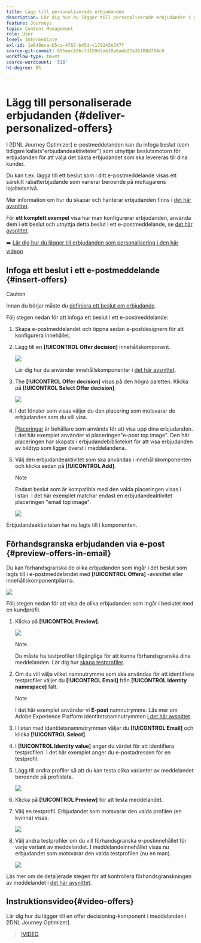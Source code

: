 ```yaml
---
title: Lägg till personaliserade erbjudanden
description: Lär dig hur du lägger till personaliserade erbjudanden i dina meddelanden
feature: Journeys
topic: Content Management
role: User
level: Intermediate
exl-id: 1e648eca-b5ca-4767-b45d-c179243e347f
source-git-commit: 695eec156c7d159d2ab10a6aeb27a35108d704c0
workflow-type: tm+mt
source-wordcount: '518'
ht-degree: 0%

---
```


# Lägg till personaliserade erbjudanden {#deliver-personalized-offers}

I [!DNL Journey Optimizer] e-postmeddelanden kan du infoga beslut (som tidigare kallats&quot;erbjudandeaktiviteter&quot;) som utnyttjar beslutsmotorn för erbjudanden för att välja det bästa erbjudandet som ska levereras till dina kunder.

Du kan t.ex. lägga till ett beslut som i ditt e-postmeddelande visas ett särskilt rabatterbjudande som varierar beroende på mottagarens lojalitetsnivå.

Mer information om hur du skapar och hanterar erbjudanden finns i [det här avsnittet](offers/get-started/starting-offer-decisioning.md).

För **ett komplett exempel** visa hur man konfigurerar erbjudanden, använda dem i ett beslut och utnyttja detta beslut i ett e-postmeddelande, se [det här avsnittet](offers/offers-e2e.md#insert-decision-in-email).

➡️ [Lär dig hur du lägger till erbjudanden som personalisering i den här videon](#video-offers)

## Infoga ett beslut i ett e-postmeddelande {#insert-offers}

>[!CAUTION]
>
>Innan du börjar måste du [definiera ett beslut om erbjudande](offers/offer-activities/create-offer-activities.md).

Följ stegen nedan för att infoga ett beslut i ett e-postmeddelande:

1. Skapa e-postmeddelandet och öppna sedan e-postdesignern för att konfigurera innehållet.

1. Lägg till en **[!UICONTROL Offer decision]** innehållskomponent.

   ![](assets/deliver-offer-component.png)

   Lär dig hur du använder innehållskomponenter i [det här avsnittet](content-components.md).

1. The **[!UICONTROL Offer decision]** visas på den högra paletten. Klicka på **[!UICONTROL Select Offer decision]**.

   ![](assets/deliver-offer-tab.png)

1. I det fönster som visas väljer du den placering som motsvarar de erbjudanden som du vill visa.

   [Placeringar](offers/offer-library/creating-placements.md) är behållare som används för att visa upp dina erbjudanden. I det här exemplet använder vi placeringen&quot;e-post top image&quot;. Den här placeringen har skapats i erbjudandebiblioteket för att visa erbjudanden av bildtyp som ligger överst i meddelandena.

1. Välj den erbjudandeaktivitet som ska användas i innehållskomponenten och klicka sedan på **[!UICONTROL Add]**.

   >[!NOTE]
   >
   >Endast beslut som är kompatibla med den valda placeringen visas i listan. I det här exemplet matchar endast en erbjudandeaktivitet placeringen &quot;email top image&quot;.

   ![](assets/deliver-offer-placement.png)

Erbjudandeaktiviteten har nu lagts till i komponenten.


## Förhandsgranska erbjudanden via e-post {#preview-offers-in-email}

Du kan förhandsgranska de olika erbjudanden som ingår i det beslut som lagts till i e-postmeddelandet med **[!UICONTROL Offers]** -avsnittet eller innehållskomponentpilarna.

![](assets/deliver-offer-preview.png)

Följ stegen nedan för att visa de olika erbjudanden som ingår i beslutet med en kundprofil.

1. Klicka på **[!UICONTROL Preview]**.

   ![](assets/deliver-offer-preview-button.png)

   >[!NOTE]
   >
   >Du måste ha testprofiler tillgängliga för att kunna förhandsgranska dina meddelanden. Lär dig hur [skapa testprofiler](building-journeys/creating-test-profiles.md).

1. Om du vill välja vilket namnutrymme som ska användas för att identifiera testprofiler väljer du **[!UICONTROL Email]** från **[!UICONTROL Identity namespace]** fält.

   >[!NOTE]
   >
   >I det här exemplet använder vi **E-post** namnutrymme. Läs mer om Adobe Experience Platform identitetsnamnutrymmen [i det här avsnittet](get-started-identity.md).

1. I listan med identitetsnamnutrymmen väljer du **[!UICONTROL Email]** och klicka **[!UICONTROL Select]**.

1. I **[!UICONTROL Identity value]** anger du värdet för att identifiera testprofilen. I det här exemplet anger du e-postadressen för en testprofil.

   <!--For example enter smith@adobe.com and click the **[!UICONTROL Add profile]** button.-->

1. Lägg till andra profiler så att du kan testa olika varianter av meddelandet beroende på profildata.

   ![](assets/deliver-offer-test-profiles.png)

1. Klicka på **[!UICONTROL Preview]** för att testa meddelandet.

1. Välj en testprofil. Erbjudandet som motsvarar den valda profilen (en kvinna) visas.

   ![](assets/deliver-offer-test-profile-female-preview.png)

1. Välj andra testprofiler om du vill förhandsgranska e-postinnehållet för varje variant av meddelandet. I meddelandeinnehållet visas nu erbjudandet som motsvarar den valda testprofilen (nu en man).

   ![](assets/deliver-offer-test-profile-male-preview.png)

Läs mer om de detaljerade stegen för att kontrollera förhandsgranskningen av meddelandet i [det här avsnittet](#preview-your-messages).

## Instruktionsvideo{#video-offers}

Lär dig hur du lägger till en offer decisioning-komponent i meddelanden i [!DNL Journey Optimizer].

>[!VIDEO](https://video.tv.adobe.com/v/334088?quality=12)

